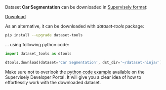 Dataset **Car Segmentation** can be downloaded in [Supervisely format](https://developer.supervisely.com/api-references/supervisely-annotation-json-format):

 [Download](https://assets.supervisely.com/remote/eyJsaW5rIjogImZzOi8vYXNzZXRzLzI1MDRfQ2FyIFNlZ21lbnRhdGlvbi9jYXItc2VnbWVudGF0aW9uLURhdGFzZXROaW5qYS50YXIiLCAic2lnIjogIkg4czh1ZnJMZUw3ajBtMFJPQ0pxeXhVZCt2aWU4eXZ0bkFTOWlYOHRLWUE9In0=)

As an alternative, it can be downloaded with *dataset-tools* package:
``` bash
pip install --upgrade dataset-tools
```

... using following python code:
``` python
import dataset_tools as dtools

dtools.download(dataset='Car Segmentation', dst_dir='~/dataset-ninja/')
```
Make sure not to overlook the [python code example](https://developer.supervisely.com/getting-started/python-sdk-tutorials/iterate-over-a-local-project) available on the Supervisely Developer Portal. It will give you a clear idea of how to effortlessly work with the downloaded dataset.

